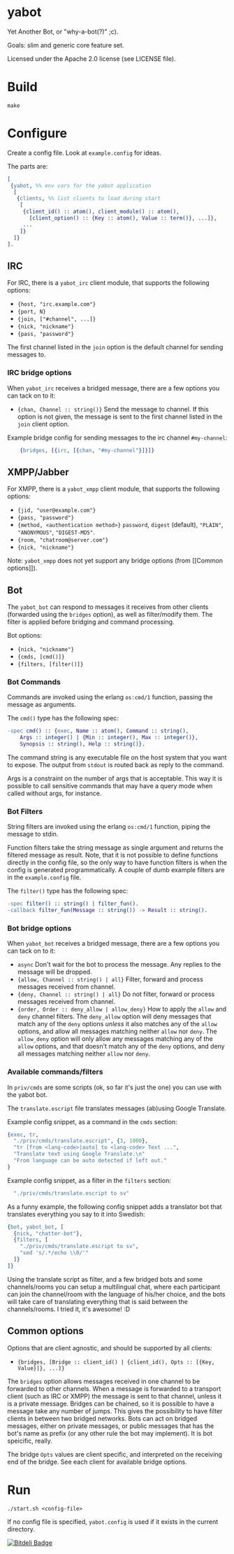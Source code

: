 yabot
=====

Yet Another Bot, or "why-a-bot(?)" ;c).

Goals: slim and generic core feature set.

Licensed under the Apache 2.0 license (see LICENSE file).


Build
=====

```
make
```


Configure
=========

Create a config file. Look at `example.config` for ideas.

The parts are:

```erlang
[
 {yabot, %% env vars for the yabot application
  [
   {clients, %% list clients to load during start
    [
     {client_id() :: atom(), client_module() :: atom(),
       [client_option() :: {Key :: atom(), Value :: term()}, ...]},
     ...
    ]}
  ]}
].
```


IRC
---

For IRC, there is a `yabot_irc` client module, that supports the following options:
- `{host, "irc.example.com"}`
- `{port, N}`
- `{join, ["#channel", ...]}`
- `{nick, "nickname"}`
- `{pass, "password"}`

The first channel listed in the `join` option is the default channel for sending messages to.

### IRC bridge options

When `yabot_irc` receives a bridged message, there are a few options you can tack on to it:

- `{chan, Channel :: string()}` Send the message to channel. If this option is not given,
  the message is sent to the first channel listed in the `join` client option.

Example bridge config for sending messages to the irc channel `#my-channel`:

```erlang
    {bridges, [{irc, [{chan, "#my-channel"}]}]}
```    


XMPP/Jabber
-----------

For XMPP, there is a `yabot_xmpp` client module, that supports the following options:
- `{jid, "user@example.com"}`
- `{pass, "password"}`
- `{method, <authentication method>}` `password`, `digest` (default), `"PLAIN"`, `"ANONYMOUS"`, `"DIGEST-MD5"`.
- `{room, "chatroom@server.com"}`
- `{nick, "nickname"}`

Note: `yabot_xmpp` does not yet support any bridge options (from [[Common options]]).


Bot
---

The `yabot_bot` can respond to messages it receives from other clients (forwarded using the `bridges` option),
as well as filter/modify them. The filter is applied before bridging and command processing.

Bot options:
- `{nick, "nickname"}`
- `{cmds, [cmd()]}`
- `{filters, [filter()]}`

### Bot Commands

Commands are invoked using the erlang `os:cmd/1` function, passing the message as arguments.

The `cmd()` type has the following spec:

```erlang
-spec cmd() :: {exec, Name :: atom(), Command :: string(), 
    Args :: integer() | {Min :: integer(), Max :: integer()},
    Synopsis :: string(), Help :: string()}.
```

The command string is any executable file on the host system that you want to expose. The output from `stdout` is
routed back as reply to the command.

Args is a constraint on the number of args that is acceptable. This way it is possible to call sensitive commands
that may have a query mode when called without args, for instance.

### Bot Filters

String filters are invoked using the erlang `os:cmd/1` function, piping the message to stdin.

Function filters take the string message as single argument and returns the filtered message as result.
Note, that it is not possible to define functions directly in the config file, so the only way to have function filters
is when the config is generated programmatically.
A couple of dumb example filters are in the `example.config` file.

The `filter()` type has the following spec:

```erlang
-spec filter() :: string() | filter_fun().
-callback filter_fun(Message :: string()) -> Result :: string().
```

### Bot bridge options

When `yabot_bot` receives a bridged message, there are a few options you can tack on to it:

- `async` Don't wait for the bot to process the message. Any replies to the message will be dropped.
- `{allow, Channel :: string() | all}` Filter, forward and process messages received from channel.
- `{deny, Channel :: string() | all}` Do not filter, forward or process messages received from channel.
- `{order, Order :: deny_allow | allow_deny}` How to apply the `allow` and `deny` channel filters.
  The `deny_allow` option will deny messages that match any of the `deny` options *unless* it also 
  matches any of the `allow` options, and allow all messages matching neither `allow` nor `deny`.
  The `allow_deny` option will only allow any messages matching any of the `allow` options, and that
  doesn't match any of the `deny` options, and deny all messages matching neither `allow` nor `deny`.


### Available commands/filters

In `priv/cmds` are some scripts (ok, so far it's just the one) you can use with the yabot bot.

The `translate.escript` file translates messages (ab)using Google Translate.

Example config snippet, as a command in the `cmds` section:
```erlang
{exec, tr, 
  "./priv/cmds/translate.escript", {3, 1000},
  "tr [from <lang-code>|auto] to <lang-code> Text ...",
  "Translate text using Google Translate.\n"
  "From language can be auto detected if left out."
}
```

Example config snippet, as a filter in the `filters` section:
```erlang
  "./priv/cmds/translate.escript to sv"
```

As a funny example, the following config snippet adds a translator bot that translates everything you say to it into Swedish:

```erlang
{bot, yabot_bot, [
  {nick, "chatter-bot"},
  {filters, [
    "./priv/cmds/translate.escript to sv",
    "sed 's/.*/echo \\0/'"
  ]}
]}
```

Using the translate script as filter, and a few bridged bots and some channels/rooms you can setup a multilingual chat,
where each participant can join the channel/room with the language of his/her choice, and the bots will take care of translating
everything that is said between the channels/rooms. I tried it, it's awesome! :D


Common options
--------------

Options that are client agnostic, and should be supported by all clients:

- `{bridges, [Bridge :: client_id() | {client_id(), Opts :: [{Key, Value}]}, ...]}`

The `bridges` option allows messages received in one channel to be forwarded to other channels.
When a message is forwarded to a transport client (such as IRC or XMPP) the message is sent to that channel,
unless it is a private message. Bridges can be chained, so it is possible to have a message take any number
of jumps. This gives the possibility to have filter clients in between two bridged networks.
Bots can act on bridged messages, either on private messages, or public messages that has the bot's name as prefix
(or any other rule the bot may implement). It is bot speicific, really.

The bridge `Opts` values are client specific, and interpreted on the receiving end of the bridge.
See each client for available bridge options.


Run
===

```
./start.sh <config-file>
```

If no config file is specified, `yabot.config` is used if it exists in the current directory.


[![Bitdeli Badge](https://d2weczhvl823v0.cloudfront.net/kaos/yabot/trend.png)](https://bitdeli.com/free "Bitdeli Badge")

